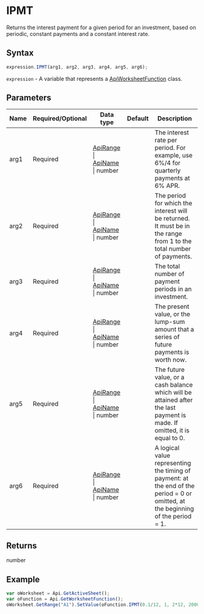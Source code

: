 # IPMT

Returns the interest payment for a given period for an investment, based on periodic, constant payments and a constant interest rate.

## Syntax

```javascript
expression.IPMT(arg1, arg2, arg3, arg4, arg5, arg6);
```

`expression` - A variable that represents a [ApiWorksheetFunction](../ApiWorksheetFunction.md) class.

## Parameters

| **Name** | **Required/Optional** | **Data type** | **Default** | **Description** |
| ------------- | ------------- | ------------- | ------------- | ------------- |
| arg1 | Required | [ApiRange](../../ApiRange/ApiRange.md) \| [ApiName](../../ApiName/ApiName.md) \| number |  | The interest rate per period. For example, use 6%/4 for quarterly payments at 6% APR. |
| arg2 | Required | [ApiRange](../../ApiRange/ApiRange.md) \| [ApiName](../../ApiName/ApiName.md) \| number |  | The period for which the interest will be returned. It must be in the range from 1 to the total number of payments. |
| arg3 | Required | [ApiRange](../../ApiRange/ApiRange.md) \| [ApiName](../../ApiName/ApiName.md) \| number |  | The total number of payment periods in an investment. |
| arg4 | Required | [ApiRange](../../ApiRange/ApiRange.md) \| [ApiName](../../ApiName/ApiName.md) \| number |  | The present value, or the lump-sum amount that a series of future payments is worth now. |
| arg5 | Required | [ApiRange](../../ApiRange/ApiRange.md) \| [ApiName](../../ApiName/ApiName.md) \| number |  | The future value, or a cash balance which will be attained after the last payment is made. If omitted, it is equal to 0. |
| arg6 | Required | [ApiRange](../../ApiRange/ApiRange.md) \| [ApiName](../../ApiName/ApiName.md) \| number |  | A logical value representing the timing of payment: at the end of the period = 0 or omitted, at the beginning of the period = 1. |

## Returns

number

## Example



```javascript editor-xlsx
var oWorksheet = Api.GetActiveSheet();
var oFunction = Api.GetWorksheetFunction();
oWorksheet.GetRange("A1").SetValue(oFunction.IPMT(0.1/12, 1, 2*12, 2000, 0));
```
